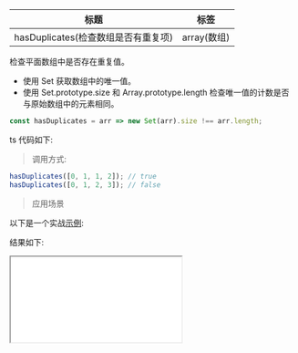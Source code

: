 | 标题                                | 标签        |
| ----------------------------------- | ----------- |
| hasDuplicates(检查数组是否有重复项) | array(数组) |

检查平面数组中是否存在重复值。

- 使用 Set 获取数组中的唯一值。
- 使用 Set.prototype.size 和 Array.prototype.length 检查唯一值的计数是否与原始数组中的元素相同。

```js
const hasDuplicates = arr => new Set(arr).size !== arr.length;
```

ts 代码如下:

<div class="code-editor" data-url="codes/javascript/ts/has-duplicates.ts" data-language="typescript"></div>

> 调用方式:

```js
hasDuplicates([0, 1, 1, 2]); // true
hasDuplicates([0, 1, 2, 3]); // false
```

> 应用场景


以下是一个实战<a href="codes/javascript/html/has-duplicates.html" target="_blank" rel="noopener noreferrer">示例</a>:


<div class="code-editor" data-url="codes/javascript/html/has-duplicates.html" data-language="html"></div>

结果如下:

<iframe src="codes/javascript/html/has-duplicates.html"></iframe>
